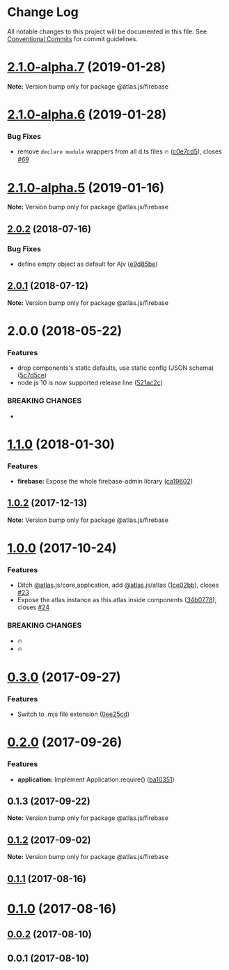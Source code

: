 # Change Log

All notable changes to this project will be documented in this file.
See [Conventional Commits](https://conventionalcommits.org) for commit guidelines.

# [2.1.0-alpha.7](https://github.com/strvcom/atlas.js/compare/@atlas.js/firebase@2.1.0-alpha.6...@atlas.js/firebase@2.1.0-alpha.7) (2019-01-28)

**Note:** Version bump only for package @atlas.js/firebase





# [2.1.0-alpha.6](https://github.com/strvcom/atlas.js/compare/@atlas.js/firebase@2.1.0-alpha.5...@atlas.js/firebase@2.1.0-alpha.6) (2019-01-28)


### Bug Fixes

* remove `declare module` wrappers from all d.ts files 🔥 ([c0e7cd5](https://github.com/strvcom/atlas.js/commit/c0e7cd5)), closes [#69](https://github.com/strvcom/atlas.js/issues/69)





# [2.1.0-alpha.5](https://github.com/strvcom/atlas.js/compare/@atlas.js/firebase@2.1.0-alpha.4...@atlas.js/firebase@2.1.0-alpha.5) (2019-01-16)

**Note:** Version bump only for package @atlas.js/firebase





<a name="2.0.2"></a>
## [2.0.2](https://github.com/strvcom/atlas.js/compare/@atlas.js/firebase@2.0.1...@atlas.js/firebase@2.0.2) (2018-07-16)


### Bug Fixes

* define empty object as default for Ajv ([e9d85be](https://github.com/strvcom/atlas.js/commit/e9d85be))




<a name="2.0.1"></a>
## [2.0.1](https://github.com/strvcom/atlas.js/compare/@atlas.js/firebase@2.0.0...@atlas.js/firebase@2.0.1) (2018-07-12)




**Note:** Version bump only for package @atlas.js/firebase

<a name="2.0.0"></a>
# 2.0.0 (2018-05-22)


### Features

* drop components's static defaults, use static config (JSON schema) ([5c7d5ce](https://github.com/strvcom/atlas.js/commit/5c7d5ce))
* node.js 10 is now supported release line ([521ac2c](https://github.com/strvcom/atlas.js/commit/521ac2c))


### BREAKING CHANGES

* 




<a name="1.1.0"></a>
# [1.1.0](https://github.com/strvcom/atlas.js/compare/@atlas.js/firebase@1.0.2...@atlas.js/firebase@1.1.0) (2018-01-30)


### Features

* **firebase:** Expose the whole firebase-admin library ([ca19602](https://github.com/strvcom/atlas.js/commit/ca19602))




<a name="1.0.2"></a>
## [1.0.2](https://github.com/strvcom/atlas.js/compare/@atlas.js/firebase@1.0.1...@atlas.js/firebase@1.0.2) (2017-12-13)




**Note:** Version bump only for package @atlas.js/firebase

<a name="1.0.0"></a>
# [1.0.0](https://github.com/strvcom/atlas.js/compare/@atlas.js/firebase@0.3.0...@atlas.js/firebase@1.0.0) (2017-10-24)


### Features

* Ditch [@atlas](https://github.com/atlas).js/core,application, add [@atlas](https://github.com/atlas).js/atlas ([1ce02bb](https://github.com/strvcom/atlas.js/commit/1ce02bb)), closes [#23](https://github.com/strvcom/atlas.js/issues/23)
* Expose the atlas instance as this.atlas inside components ([34b0778](https://github.com/strvcom/atlas.js/commit/34b0778)), closes [#24](https://github.com/strvcom/atlas.js/issues/24)


### BREAKING CHANGES

* 🔥
* 🔥




<a name="0.3.0"></a>
# [0.3.0](https://github.com/strvcom/atlas.js/compare/@atlas.js/firebase@0.2.0...@atlas.js/firebase@0.3.0) (2017-09-27)


### Features

* Switch to .mjs file extension ([0ee25cd](https://github.com/strvcom/atlas.js/commit/0ee25cd))




<a name="0.2.0"></a>
# [0.2.0](https://github.com/strvcom/atlas.js/compare/@atlas.js/firebase@0.1.3...@atlas.js/firebase@0.2.0) (2017-09-26)


### Features

* **application:** Implement Application.require() ([ba10351](https://github.com/strvcom/atlas.js/commit/ba10351))




<a name="0.1.3"></a>
## 0.1.3 (2017-09-22)




**Note:** Version bump only for package @atlas.js/firebase

<a name="0.1.2"></a>
## [0.1.2](https://github.com/strvcom/atlas.js/compare/@atlas.js/firebase@0.1.1...@atlas.js/firebase@0.1.2) (2017-09-02)




**Note:** Version bump only for package @atlas.js/firebase

<a name="0.1.1"></a>
## [0.1.1](https://github.com/strvcom/atlas.js/compare/@atlas.js/firebase@0.1.0...@atlas.js/firebase@0.1.1) (2017-08-16)




<a name="0.1.0"></a>
# [0.1.0](https://github.com/strvcom/atlas.js/compare/@atlas.js/firebase@0.0.2...@atlas.js/firebase@0.1.0) (2017-08-16)




<a name="0.0.2"></a>
## [0.0.2](https://github.com/strvcom/atlas.js/compare/@atlas.js/firebase@0.0.1...@atlas.js/firebase@0.0.2) (2017-08-10)




<a name="0.0.1"></a>
## 0.0.1 (2017-08-10)
